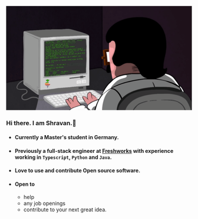 
<img src="https://github.com/existentialcoder/existentialcoder/blob/master/coder.gif" alt="Coder" />

### Hi there. I am Shravan.👋
* #### Currently a Master's student in Germany.
* #### Previously a full-stack engineer at [Freshworks](https://github.com/freshworks/) with experience working in `Typescript`, `Python` and `Java`.
* #### Love to use and contribute Open source software.
* #### Open to
    - help
    - any job openings
    - contribute to your next great idea.
